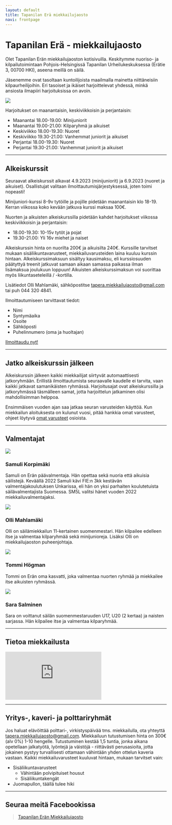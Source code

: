 ```yaml
---
layout: default
title: Tapanilan Erä miekkailujaosto
navi: frontpage
---
```


# Tapanilan Erä - miekkailujaosto

Olet Tapanilan Erän miekkailujaoston kotisivuilla. Keskitymme nuoriso- ja kilpailutoimintaan Pohjois-Helsingissä Tapanilan Urheilukeskuksessa (Erätie 3, 00700 HKI), aseena meillä on säilä.

Jäsenemme ovat tasoltaan kuntoilijoista maailmalla mainetta niittäneisiin kilpaurheilijoihin. Eri tasoiset ja ikäiset harjoittelevat yhdessä, minkä ansiosta ilmapiiri harjoituksissa on avoin.

<img id="logo" src="img/logo_era.jpg">

Harjoitukset on maanantaisin, keskiviikkoisin ja perjantaisin:

- Maanantai 18.00-19.00: Minijuniorit
- Maanantai 19.00-21.00: Kilparyhmä ja aikuiset
- Keskiviikko 18.00-19.30: Nuoret
- Keskiviikko 19.30-21.00: Vanhemmat juniorit ja aikuiset
- Perjantai 18.00-19.30: Nuoret
- Perjantai 19.30-21.00: Vanhemmat juniorit ja aikuiset

<hr>

## Alkeiskurssit

Seuraavat alkeiskurssit alkavat 4.9.2023 (minijuniorit) ja 6.9.2023 (nuoret ja aikuiset). Osallistujat valitaan ilmoittautumisjärjestyksessä, joten toimi nopeasti!

Minijuniori-kurssi 8-9v tytöille ja pojille pidetään maanantaisin klo 18-19. Kerran viikossa koko kevään jatkuva kurssi maksaa 100€.

Nuorten ja aikuisten alkeiskurssilla pidetään kahdet harjoitukset viikossa keskiviikkoisin ja perjantaisin:

- 18.00-19.30: 10-15v tytöt ja pojat
- 19.30-21.00: Yli 16v miehet ja naiset

Alkeiskurssin hinta on nuorilta 200€ ja aikuisilta 240€. Kurssille tarvitset mukaan sisäliikuntavarusteet, miekkailuvarusteiden laina kuuluu kurssin hintaan. Alkeiskurssimaksuun sisältyy kausimaksu, eli kurssiosuuden päätyttyä treenit jatkuvat samaan aikaan samassa paikassa ilman lisämaksua joulukuun loppuun! Aikuisten alkeiskurssimaksun voi suorittaa myös liikuntaseteleillä / -kortilla.

Lisätiedot Olli Mahlamäki, sähköpostitse [tapera.miekkailujaosto@gmail.com](mailto:tapera.miekkailujaosto@gmail.com) tai puh 044 320 4841.

Ilmoittautumiseen tarvittavat tiedot:

- Nimi
- Syntymäaika
- Osoite
- Sähköposti
- Puhelinnumero (oma ja huoltajan)

<a href="https://forms.gle/M3aGPd47KShYQQGn6" class="register-button" role="button" target="_blank">Ilmoittaudu nyt!</a>

<hr>

## Jatko alkeiskurssin jälkeen

Alkeiskurssin jälkeen kaikki miekkailijat siirtyvät automaattisesti jatkoryhmään. Erillistä ilmoittautumista seuraavalle kaudelle ei tarvita, vaan kaikki jatkavat
samanikäisten ryhmässä. Harjoitusajat ovat alkeiskurssilla ja jatkoryhmässä täsmälleen samat, jotta harjoittelun jatkaminen olisi mahdollisimman helppoa.

Ensimmäisen vuoden ajan saa jatkaa seuran varusteiden käyttöä. Kun miekkailun aloituksesta on kulunut vuosi, pitää hankkia omat varusteet, ohjeet löytyvä
<a href="omat-varusteet/">omat varusteet</a> osioista.

<hr>

## Valmentajat

<div class="coach">
    <img src="img/samuli.jpg">
    <h3>Samuli Korpimäki</h3>

Samuli on Erän päävalmentaja. Hän opettaa sekä nuoria että aikuisia säilistejä. Keväällä 2022 Samuli kävi FIE:n 3kk kestävän valmentajakoulutuksen Unkarissa, eli hän
on yksi parhaiten koulutetuista säilävalmentajista Suomessa. SM5L valitsi hänet vuoden 2022 miekkailuvalmentajaksi.

</div>

<div class="coach">
    <img src="img/olli.jpg">
    <h3>Olli Mahlamäki</h3>

Olli on säilämiekkailun 11-kertainen suomenmestari. Hän kilpailee edelleen itse ja valmentaa kilparyhmää sekä minijunioreja. Lisäksi Olli on miekkailujaoston puheenjohtaja.

</div>

<div class="coach">
    <img src="img/tommi.jpg">
    <h3>Tommi Högman</h3>

Tommi on Erän oma kasvatti, joka valmentaa nuorten ryhmää ja miekkailee itse aikuisten ryhmässä.

</div>

<div class="coach">
    <img src="img/sara.jpg">
    <h3>Sara Salminen</h3>

Sara on voittanut säilän suomenmestaruuden U17, U20 (2 kertaa) ja naisten sarjassa. Hän kilpailee itse ja valmentaa kilparyhmää.

</div>

<hr>

## Tietoa miekkailusta

<div class="youtube">
    <iframe src="https://www.youtube.com/embed/nFLRsasWPwo" frameborder="0" allow="accelerometer; autoplay; encrypted-media; gyroscope; picture-in-picture fullscreen" allowfullscreen></iframe>
</div>

<hr>

## Yritys-, kaveri- ja polttariryhmät

Jos haluat elävöittää polttari-, virkistyspäivää tms. miekkailulla, ota yhteyttä [tapera.miekkailujaosto@gmail.com](mailto:tapera.miekkailujaosto@gmail.com). Miekkailuun tutustumisen hinta on 300€ (alv 0%) 1-10 hengelle. Tutustuminen kestää 1,5 tuntia, jonka aikana opetellaan jalkatyötä, lyöntejä ja väistöjä - riittävästi perusasioita, jotta jokainen pystyy turvallisesti ottamaan vähintään yhden ottelun kaveria vastaan. Kaikki miekkailuvarusteet kuuluvat hintaan, mukaan tarvitset vain:

- Sisäliikuntavarusteet
  - Vähintään polvipituiset housut
  - Sisäliikuntakengät
- Juomapullon, täällä tulee hiki

<hr>

## Seuraa meitä Facebookissa

<div id="fb-root"></div>
<script>(function(d, s, id) {
  var js, fjs = d.getElementsByTagName(s)[0];
  if (d.getElementById(id)) return;
  js = d.createElement(s); js.id = id;
  js.src = "//connect.facebook.net/fi_FI/sdk.js#xfbml=1&version=v2.5&appId=1374730552759931";
  fjs.parentNode.insertBefore(js, fjs);
}(document, 'script', 'facebook-jssdk'));</script>

<div class="fb-page" data-href="https://www.facebook.com/eramiekkailu" data-tabs="timeline" data-width="500" data-height="750" data-small-header="false" data-adapt-container-width="true" data-hide-cover="false" data-show-facepile="true"><div class="fb-xfbml-parse-ignore"><blockquote cite="https://www.facebook.com/eramiekkailu"><a href="https://www.facebook.com/eramiekkailu">Tapanilan Erän Miekkailujaosto</a></blockquote></div></div>
